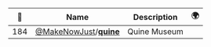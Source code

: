 |:star2: | Name | Description | 🌍|
|---|---|---|---|
|184|[@MakeNowJust](https://github.com/MakeNowJust)/[**quine**](https://github.com/MakeNowJust/quine)|Quine Museum||


